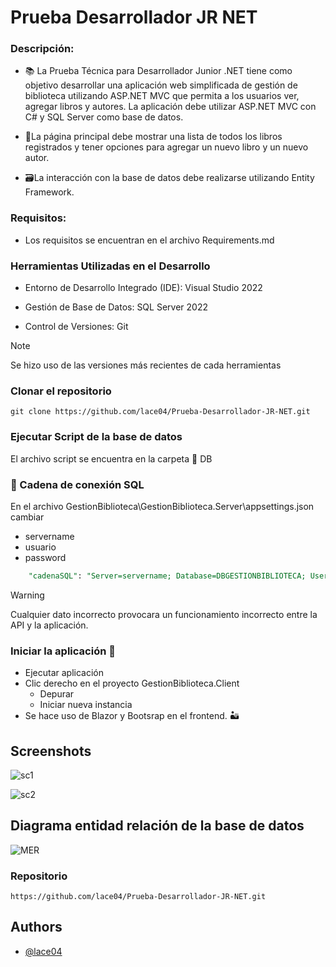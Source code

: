 # Prueba Desarrollador JR NET

### Descripción:

- 📚 La Prueba Técnica para Desarrollador Junior .NET tiene como objetivo desarrollar una aplicación web simplificada de gestión de biblioteca utilizando ASP.NET MVC que permita a los usuarios ver, agregar libros y autores. La aplicación debe utilizar ASP.NET MVC con C# y SQL Server como base de datos.
- 📄La página principal debe mostrar una lista de todos los libros registrados y tener opciones para agregar un nuevo libro y un nuevo autor.

- 🗃️La interacción con la base de datos debe realizarse utilizando Entity Framework.

### Requisitos:
- Los requisitos se encuentran en el archivo Requirements.md

### Herramientas Utilizadas en el Desarrollo

- Entorno de Desarrollo Integrado (IDE):
    Visual Studio 2022

- Gestión de Base de Datos:
    SQL Server 2022

- Control de Versiones:
    Git

> [!NOTE]
> Se hizo uso de las versiones más recientes de cada herramientas


### Clonar el repositorio

```shell
git clone https://github.com/lace04/Prueba-Desarrollador-JR-NET.git
```



### Ejecutar Script de la base de datos

El archivo script se encuentra en la carpeta 📂 DB


### 🔗 Cadena de conexión SQL

En el archivo GestionBiblioteca\GestionBiblioteca.Server\appsettings.json cambiar

- servername
- usuario
- password

```SQL
    "cadenaSQL": "Server=servername; Database=DBGESTIONBIBLIOTECA; User Id=usuario; Password=password; TrustServerCertificate=true;"
```

> [!WARNING]
> Cualquier dato incorrecto provocara un funcionamiento incorrecto entre la API y la aplicación.


### Iniciar la aplicación 🚀

- Ejecutar aplicación
- Clic derecho en el proyecto GestionBiblioteca.Client
  - Depurar
  - Iniciar nueva instancia
- Se hace uso de Blazor y Bootsrap en el frontend. 🏜️

<h2>Screenshots</h2>

![sc1](https://github.com/lace04/Prueba-Desarrollador-JR-NET/assets/73793929/51767a40-3b5d-47bc-a2e9-13a781884acd)


![sc2](https://github.com/lace04/Prueba-Desarrollador-JR-NET/assets/73793929/53039ae3-9822-42d0-9461-0bb906bbffa5)


<h2>Diagrama entidad relación de la base de datos</h2>

![MER](https://github.com/lace04/Prueba-Desarrollador-JR-NET/assets/73793929/de3e19ef-4977-4370-a018-dbccbb2e5a61)


### Repositorio

```shell
https://github.com/lace04/Prueba-Desarrollador-JR-NET.git
```

## Authors

- [@lace04](https://www.github.com/lace04)
